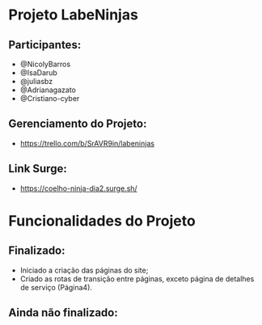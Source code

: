 # Projeto LabeNinjas

## Participantes:

- @NicolyBarros
- @IsaDarub
- @juliasbz
- @Adrianagazato
- @Cristiano-cyber

## Gerenciamento do Projeto:

- https://trello.com/b/SrAVR9in/labeninjas

## Link Surge:

- https://coelho-ninja-dia2.surge.sh/

 # Funcionalidades do Projeto

## Finalizado:
- Iniciado a criação das páginas do site;
- Criado as rotas de transição entre páginas, exceto página de detalhes de serviço (Página4).

## Ainda não finalizado:

